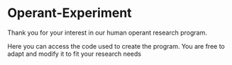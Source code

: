 # Operant-Experiment

Thank you for your interest in our human operant research program.

Here you can access the code used to create the program. You are free to adapt and modify it to fit your research needs
